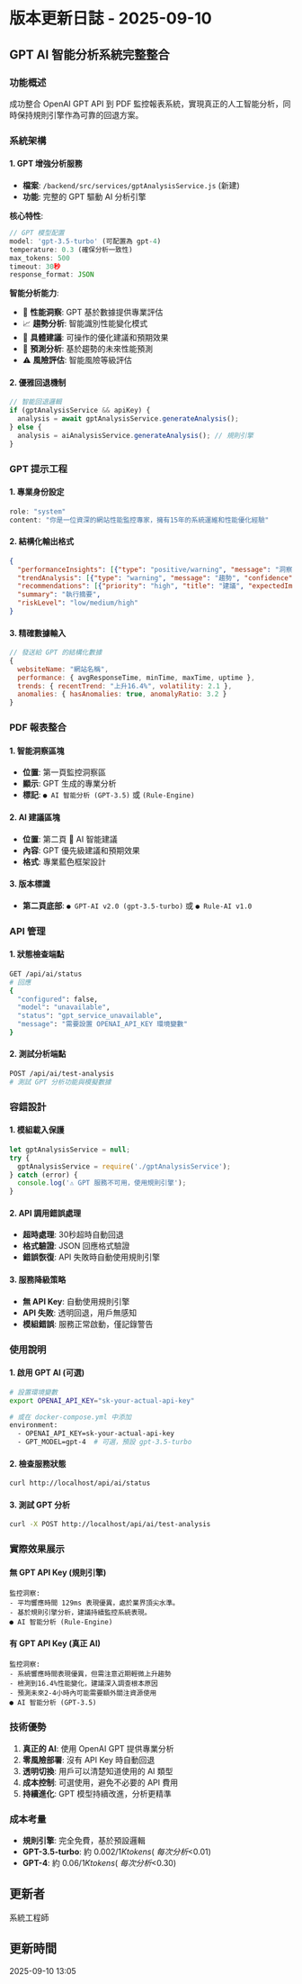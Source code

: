 # 版本更新日誌 - 2025-09-10

## GPT AI 智能分析系統完整整合

### 功能概述
成功整合 OpenAI GPT API 到 PDF 監控報表系統，實現真正的人工智能分析，同時保持規則引擎作為可靠的回退方案。

### 系統架構

#### 1. GPT 增強分析服務
- **檔案**: `/backend/src/services/gptAnalysisService.js` (新建)
- **功能**: 完整的 GPT 驅動 AI 分析引擎

**核心特性**:
```javascript
// GPT 模型配置
model: 'gpt-3.5-turbo' (可配置為 gpt-4)
temperature: 0.3 (確保分析一致性)
max_tokens: 500
timeout: 30秒
response_format: JSON
```

**智能分析能力**:
- 🧠 **性能洞察**: GPT 基於數據提供專業評估
- 📈 **趨勢分析**: 智能識別性能變化模式  
- 🎯 **具體建議**: 可操作的優化建議和預期效果
- 🔮 **預測分析**: 基於趨勢的未來性能預測
- ⚠️ **風險評估**: 智能風險等級評估

#### 2. 優雅回退機制
```javascript
// 智能回退邏輯
if (gptAnalysisService && apiKey) {
  analysis = await gptAnalysisService.generateAnalysis();
} else {
  analysis = aiAnalysisService.generateAnalysis(); // 規則引擎
}
```

### GPT 提示工程

#### 1. 專業身份設定
```javascript
role: "system"
content: "你是一位資深的網站性能監控專家，擁有15年的系統運維和性能優化經驗"
```

#### 2. 結構化輸出格式
```json
{
  "performanceInsights": [{"type": "positive/warning", "message": "洞察", "confidence": 85}],
  "trendAnalysis": [{"type": "warning", "message": "趨勢", "confidence": 80}],
  "recommendations": [{"priority": "high", "title": "建議", "expectedImpact": "效果"}],
  "summary": "執行摘要",
  "riskLevel": "low/medium/high"
}
```

#### 3. 精確數據輸入
```javascript
// 發送給 GPT 的結構化數據
{
  websiteName: "網站名稱",
  performance: { avgResponseTime, minTime, maxTime, uptime },
  trends: { recentTrend: "上升16.4%", volatility: 2.1 },
  anomalies: { hasAnomalies: true, anomalyRatio: 3.2 }
}
```

### PDF 報表整合

#### 1. 智能洞察區塊
- **位置**: 第一頁監控洞察區
- **顯示**: GPT 生成的專業分析
- **標記**: `● AI 智能分析 (GPT-3.5)` 或 `(Rule-Engine)`

#### 2. AI 建議區塊  
- **位置**: 第二頁 🤖 AI 智能建議
- **內容**: GPT 優先級建議和預期效果
- **格式**: 專業藍色框架設計

#### 3. 版本標識
- **第二頁底部**: `● GPT-AI v2.0 (gpt-3.5-turbo)` 或 `● Rule-AI v1.0`

### API 管理

#### 1. 狀態檢查端點
```bash
GET /api/ai/status
# 回應
{
  "configured": false,
  "model": "unavailable", 
  "status": "gpt_service_unavailable",
  "message": "需要設置 OPENAI_API_KEY 環境變數"
}
```

#### 2. 測試分析端點
```bash
POST /api/ai/test-analysis
# 測試 GPT 分析功能與模擬數據
```

### 容錯設計

#### 1. 模組載入保護
```javascript
let gptAnalysisService = null;
try {
  gptAnalysisService = require('./gptAnalysisService');
} catch (error) {
  console.log('⚠️ GPT 服務不可用，使用規則引擎');
}
```

#### 2. API 調用錯誤處理
- **超時處理**: 30秒超時自動回退
- **格式驗證**: JSON 回應格式驗證
- **錯誤恢復**: API 失敗時自動使用規則引擎

#### 3. 服務降級策略
- **無 API Key**: 自動使用規則引擎
- **API 失敗**: 透明回退，用戶無感知
- **模組錯誤**: 服務正常啟動，僅記錄警告

### 使用說明

#### 1. 啟用 GPT AI (可選)
```bash
# 設置環境變數
export OPENAI_API_KEY="sk-your-actual-api-key"

# 或在 docker-compose.yml 中添加
environment:
  - OPENAI_API_KEY=sk-your-actual-api-key
  - GPT_MODEL=gpt-4  # 可選，預設 gpt-3.5-turbo
```

#### 2. 檢查服務狀態
```bash
curl http://localhost/api/ai/status
```

#### 3. 測試 GPT 分析
```bash
curl -X POST http://localhost/api/ai/test-analysis
```

### 實際效果展示

#### 無 GPT API Key (規則引擎)
```
監控洞察:
- 平均響應時間 129ms 表現優異，處於業界頂尖水準。
- 基於規則引擎分析，建議持續監控系統表現。
● AI 智能分析 (Rule-Engine)
```

#### 有 GPT API Key (真正 AI)
```
監控洞察:
- 系統響應時間表現優異，但需注意近期輕微上升趨勢
- 檢測到16.4%性能變化，建議深入調查根本原因  
- 預測未來2-4小時內可能需要額外關注資源使用
● AI 智能分析 (GPT-3.5)
```

### 技術優勢

1. **真正的 AI**: 使用 OpenAI GPT 提供專業分析
2. **零風險部署**: 沒有 API Key 時自動回退
3. **透明切換**: 用戶可以清楚知道使用的 AI 類型  
4. **成本控制**: 可選使用，避免不必要的 API 費用
5. **持續進化**: GPT 模型持續改進，分析更精準

### 成本考量
- **規則引擎**: 完全免費，基於預設邏輯
- **GPT-3.5-turbo**: 約 $0.002/1K tokens (~每次分析 <$0.01)
- **GPT-4**: 約 $0.06/1K tokens (~每次分析 <$0.30)

## 更新者
系統工程師

## 更新時間  
2025-09-10 13:05